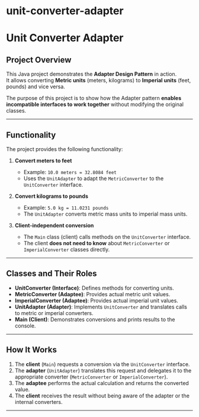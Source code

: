 # unit-converter-adapter
# Unit Converter Adapter

## Project Overview
This Java project demonstrates the **Adapter Design Pattern** in action.  
It allows converting **Metric units** (meters, kilograms) to **Imperial units** (feet, pounds) and vice versa.  

The purpose of this project is to show how the Adapter pattern **enables incompatible interfaces to work together** without modifying the original classes.

---

## Functionality

The project provides the following functionality:

1. **Convert meters to feet**  
   - Example: `10.0 meters = 32.8084 feet`  
   - Uses the `UnitAdapter` to adapt the `MetricConverter` to the `UnitConverter` interface.  

2. **Convert kilograms to pounds**  
   - Example: `5.0 kg = 11.0231 pounds`  
   - The `UnitAdapter` converts metric mass units to imperial mass units.  

3. **Client-independent conversion**  
   - The `Main` class (client) calls methods on the `UnitConverter` interface.  
   - The client **does not need to know** about `MetricConverter` or `ImperialConverter` classes directly.  

---

## Classes and Their Roles

- **UnitConverter (Interface)**: Defines methods for converting units.  
- **MetricConverter (Adaptee)**: Provides actual metric unit values.  
- **ImperialConverter (Adaptee)**: Provides actual imperial unit values.  
- **UnitAdapter (Adapter)**: Implements `UnitConverter` and translates calls to metric or imperial converters.  
- **Main (Client)**: Demonstrates conversions and prints results to the console.  

---

## How It Works

1. The **client** (`Main`) requests a conversion via the `UnitConverter` interface.  
2. The **adapter** (`UnitAdapter`) translates this request and delegates it to the appropriate converter (`MetricConverter` or `ImperialConverter`).  
3. The **adaptee** performs the actual calculation and returns the converted value.  
4. The **client** receives the result without being aware of the adapter or the internal converters.  

---



